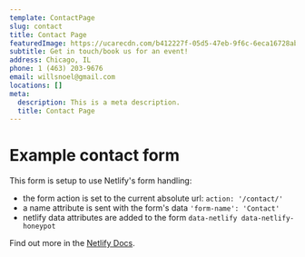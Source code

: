 ```yaml
---
template: ContactPage
slug: contact
title: Contact Page
featuredImage: https://ucarecdn.com/b412227f-05d5-47eb-9f6c-6eca16728abe/
subtitle: Get in touch/book us for an event!
address: Chicago, IL
phone: 1 (463) 203-9676
email: willsnoel@gmail.com
locations: []
meta:
  description: This is a meta description.
  title: Contact Page
---
```


# Example contact form

This form is setup to use Netlify's form handling:

- the form action is set to the current absolute url: `action: '/contact/'`
- a name attribute is sent with the form's data `'form-name': 'Contact'`
- netlify data attributes are added to the form `data-netlify data-netlify-honeypot`

Find out more in the [Netlify Docs](https://www.netlify.com/docs/form-handling/).
